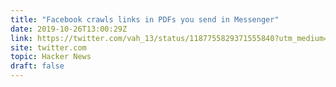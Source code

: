 ```yaml
---
title: "Facebook crawls links in PDFs you send in Messenger"
date: 2019-10-26T13:00:29Z
link: https://twitter.com/vah_13/status/1187755829371555840?utm_medium=RSS&utm_source=hune
site: twitter.com
topic: Hacker News
draft: false
---
```

